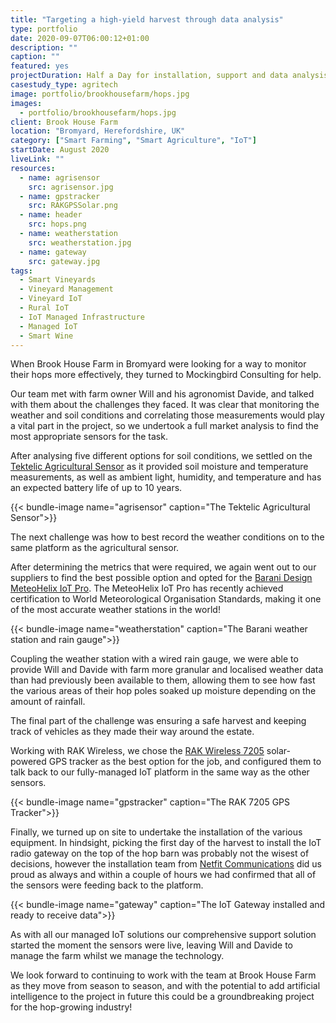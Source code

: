 ```yaml
---
title: "Targeting a high-yield harvest through data analysis"
type: portfolio
date: 2020-09-07T06:00:12+01:00
description: ""
caption: ""
featured: yes
projectDuration: Half a Day for installation, support and data analysis is on-going
casestudy_type: agritech
image: portfolio/brookhousefarm/hops.jpg
images: 
  - portfolio/brookhousefarm/hops.jpg
client: Brook House Farm
location: "Bromyard, Herefordshire, UK"
category: ["Smart Farming", "Smart Agriculture", "IoT"]
startDate: August 2020
liveLink: "" 
resources: 
  - name: agrisensor
    src: agrisensor.jpg
  - name: gpstracker
    src: RAKGPSSolar.png
  - name: header
    src: hops.png
  - name: weatherstation
    src: weatherstation.jpg
  - name: gateway
    src: gateway.jpg
tags:
  - Smart Vineyards
  - Vineyard Management
  - Vineyard IoT
  - Rural IoT
  - IoT Managed Infrastructure
  - Managed IoT
  - Smart Wine
---
```

When Brook House Farm in Bromyard were looking for a way to monitor their hops more effectively, they turned to Mockingbird Consulting for help.

Our team met with farm owner Will and his agronomist Davide, and talked with them about the challenges they faced.  It was clear that monitoring the weather and soil conditions and correlating those measurements would play a vital part in the project, so we undertook a full market analysis to find the most appropriate sensors for the task.

After analysing five different options for soil conditions, we settled on the [Tektelic Agricultural Sensor](https://tektelic.com/wp-content/uploads/Agriculture-Sensor.pdf) as it provided soil moisture and temperature measurements, as well as ambient light, humidity, and temperature and has an expected battery life of up to 10 years.

{{< bundle-image name="agrisensor" caption="The Tektelic Agricultural Sensor">}}

The next challenge was how to best record the weather conditions on to the same platform as the agricultural sensor. 

After determining the metrics that were required, we again went out to our suppliers to find the best possible option and opted for the [Barani Design MeteoHelix IoT Pro](https://www.baranidesign.com/meteohelix-pro-weather-station).  The MeteoHelix IoT Pro has recently achieved certification to World Meteorological Organisation Standards, making it one of the most accurate weather stations in the world!

{{< bundle-image name="weatherstation" caption="The Barani weather station and rain gauge">}}

Coupling the weather station with a wired rain gauge, we were able to provide Will and Davide with farm more granular and localised weather data than had previously been available to them, allowing them to see how fast the various areas of their hop poles soaked up moisture depending on the amount of rainfall.

The final part of the challenge was ensuring a safe harvest and keeping track of vehicles as they made their way around the estate.

Working with RAK Wireless, we chose the [RAK Wireless 7205](https://store.rakwireless.com/products/rak7205-lpwan-tracker-node) solar-powered GPS tracker as the best option for the job, and configured them to talk back to our fully-managed IoT platform in the same way as the other sensors.

{{< bundle-image name="gpstracker" caption="The RAK 7205 GPS Tracker">}}

Finally, we turned up on site to undertake the installation of the various equipment.  In hindsight, picking the first day of the harvest to install the IoT radio gateway on the top of the hop barn was probably not the wisest of decisions, however the installation team from [Netfit Communications](https://www.netfit-communications.co.uk/) did us proud as always and within a couple of hours we had confirmed that all of the sensors were feeding back to the platform.

{{< bundle-image name="gateway" caption="The IoT Gateway installed and ready to receive data">}}

As with all our managed IoT solutions our comprehensive support solution started the moment the sensors were live, leaving Will and Davide to manage the farm whilst we manage the technology.

We look forward to continuing to work with the team at Brook House Farm as they move from season to season, and with the potential to add artificial intelligence to the project in future this could be a groundbreaking project for the hop-growing industry!
